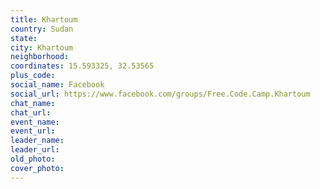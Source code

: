 ```yaml
---
title: Khartoum
country: Sudan
state: 
city: Khartoum
neighborhood: 
coordinates: 15.593325, 32.53565
plus_code:
social_name: Facebook
social_url: https://www.facebook.com/groups/Free.Code.Camp.Khartoum
chat_name:
chat_url:
event_name:
event_url:
leader_name:
leader_url:
old_photo: 
cover_photo:
---
```

